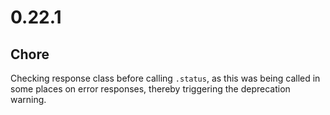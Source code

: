 # 0.22.1

## Chore

Checking response class before calling `.status`, as this was being called in some places on error responses, thereby triggering the deprecation warning.